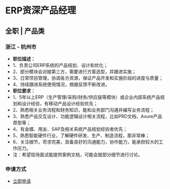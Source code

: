 
# ERP资深产品经理
## 全职  |  产品类
### 浙江 - 杭州市

- <strong>职位描述：</strong>
- 1、负责公司ERP系统的产品规划、设计和优化；
- 2、部分模块会对接第三方，需要进行方案选型，并跟进实施；
- 3、日常项目管理，协调各方资源，保证产品开发和实施阶段的进度与质量；
- 4、持续跟进系统使用情况，根据反馈不断改进。
- <strong>职位要求：</strong>
- 1、5年以上ERP（生产管理/采购/财务/供应链等模块）或企业内部系统产品规划和设计经验，有移动产品设计经验优先；
- 2、熟悉相关业务流程和财务知识，能和业务部门沟通并编写业务流程；
- 3、熟悉产品交互设计、功能逻辑设计相关流程，比如PRD文档、Axure产品原型等；
- 4、有金蝶、用友、SAP及相关系统产品规划经验者优先；
- 5、熟悉智能硬件行业，了解硬件研发、生产、制造流程，那非常棒；
- 6、关注细节，苛求完美，具备良好的沟通能力，协作能力，能承担较大的工作压力。
- 注：希望现场面试能提供案例文档，可能会就部分细节进行讨论。
### 申请方式
- <a href="mailto:hr@tuya.com?subject=求职简历-ERP资深产品经理-来自GitHub">立即申请</a>